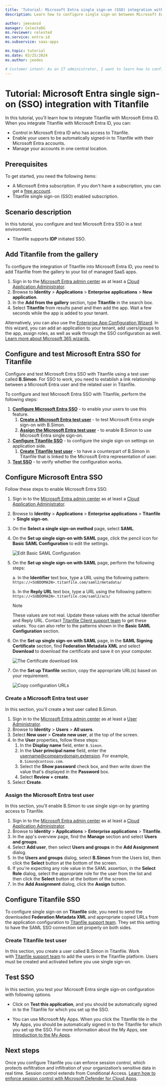 ```yaml
---
title: 'Tutorial: Microsoft Entra single sign-on (SSO) integration with Titanfile'
description: Learn how to configure single sign-on between Microsoft Entra ID and Titanfile.

author: jeevansd
manager: CelesteDG
ms.reviewer: celested
ms.service: entra-id
ms.subservice: saas-apps

ms.topic: tutorial
ms.date: 03/25/2024
ms.author: jeedes

# Customer intent: As an IT administrator, I want to learn how to configure single sign-on between Microsoft Entra ID and Titanfile so that I can control who has access to Titanfile, enable automatic sign-in with Microsoft Entra accounts, and manage my accounts in one central location.
---
```


# Tutorial: Microsoft Entra single sign-on (SSO) integration with Titanfile

In this tutorial, you'll learn how to integrate Titanfile with Microsoft Entra ID. When you integrate Titanfile with Microsoft Entra ID, you can:

* Control in Microsoft Entra ID who has access to Titanfile.
* Enable your users to be automatically signed-in to Titanfile with their Microsoft Entra accounts.
* Manage your accounts in one central location.

## Prerequisites

To get started, you need the following items:

* A Microsoft Entra subscription. If you don't have a subscription, you can get a [free account](https://azure.microsoft.com/free/).
* Titanfile single sign-on (SSO) enabled subscription.

## Scenario description

In this tutorial, you configure and test Microsoft Entra SSO in a test environment.

* Titanfile supports **IDP** initiated SSO.

## Add Titanfile from the gallery

To configure the integration of Titanfile into Microsoft Entra ID, you need to add Titanfile from the gallery to your list of managed SaaS apps.

1. Sign in to the [Microsoft Entra admin center](https://entra.microsoft.com) as at least a [Cloud Application Administrator](~/identity/role-based-access-control/permissions-reference.md#cloud-application-administrator).
1. Browse to **Identity** > **Applications** > **Enterprise applications** > **New application**.
1. In the **Add from the gallery** section, type **Titanfile** in the search box.
1. Select **Titanfile** from results panel and then add the app. Wait a few seconds while the app is added to your tenant.

 Alternatively, you can also use the [Enterprise App Configuration Wizard](https://portal.office.com/AdminPortal/home?Q=Docs#/azureadappintegration). In this wizard, you can add an application to your tenant, add users/groups to the app, assign roles, as well as walk through the SSO configuration as well. [Learn more about Microsoft 365 wizards.](/microsoft-365/admin/misc/azure-ad-setup-guides)

<a name='configure-and-test-azure-ad-sso-for-titanfile'></a>

## Configure and test Microsoft Entra SSO for Titanfile

Configure and test Microsoft Entra SSO with Titanfile using a test user called **B.Simon**. For SSO to work, you need to establish a link relationship between a Microsoft Entra user and the related user in Titanfile.

To configure and test Microsoft Entra SSO with Titanfile, perform the following steps:

1. **[Configure Microsoft Entra SSO](#configure-azure-ad-sso)** - to enable your users to use this feature.
    1. **[Create a Microsoft Entra test user](#create-an-azure-ad-test-user)** - to test Microsoft Entra single sign-on with B.Simon.
    1. **[Assign the Microsoft Entra test user](#assign-the-azure-ad-test-user)** - to enable B.Simon to use Microsoft Entra single sign-on.
1. **[Configure Titanfile SSO](#configure-titanfile-sso)** - to configure the single sign-on settings on application side.
    1. **[Create Titanfile test user](#create-titanfile-test-user)** - to have a counterpart of B.Simon in Titanfile that is linked to the Microsoft Entra representation of user.
1. **[Test SSO](#test-sso)** - to verify whether the configuration works.

<a name='configure-azure-ad-sso'></a>

## Configure Microsoft Entra SSO

Follow these steps to enable Microsoft Entra SSO.

1. Sign in to the [Microsoft Entra admin center](https://entra.microsoft.com) as at least a [Cloud Application Administrator](~/identity/role-based-access-control/permissions-reference.md#cloud-application-administrator).
1. Browse to **Identity** > **Applications** > **Enterprise applications** > **Titanfile** > **Single sign-on**.
1. On the **Select a single sign-on method** page, select **SAML**.
1. On the **Set up single sign-on with SAML** page, click the pencil icon for **Basic SAML Configuration** to edit the settings.

   ![Edit Basic SAML Configuration](common/edit-urls.png)

1. On the **Set up single sign-on with SAML** page, perform the following steps:

    a. In the **Identifier** text box, type a URL using the following pattern:
    `https://<SUBDOMAIN>.titanfile.com/saml2/metadata/`

    b. In the **Reply URL** text box, type a URL using the following pattern:
    `https://<SUBDOMAIN>.titanfile.com/saml2/acs/`

	> [!NOTE]
	> These values are not real. Update these values with the actual Identifier and Reply URL. Contact [Titanfile Client support team](mailto:support@titanfile.com) to get these values. You can also refer to the patterns shown in the **Basic SAML Configuration** section.

1. On the **Set up single sign-on with SAML** page, in the **SAML Signing Certificate** section,  find **Federation Metadata XML** and select **Download** to download the certificate and save it on your computer.

	![The Certificate download link](common/metadataxml.png)

1. On the **Set up Titanfile** section, copy the appropriate URL(s) based on your requirement.

	![Copy configuration URLs](common/copy-configuration-urls.png)

<a name='create-an-azure-ad-test-user'></a>

### Create a Microsoft Entra test user

In this section, you'll create a test user called B.Simon.

1. Sign in to the [Microsoft Entra admin center](https://entra.microsoft.com) as at least a [User Administrator](~/identity/role-based-access-control/permissions-reference.md#user-administrator).
1. Browse to **Identity** > **Users** > **All users**.
1. Select **New user** > **Create new user**, at the top of the screen.
1. In the **User** properties, follow these steps:
   1. In the **Display name** field, enter `B.Simon`.  
   1. In the **User principal name** field, enter the username@companydomain.extension. For example, `B.Simon@contoso.com`.
   1. Select the **Show password** check box, and then write down the value that's displayed in the **Password** box.
   1. Select **Review + create**.
1. Select **Create**.

<a name='assign-the-azure-ad-test-user'></a>

### Assign the Microsoft Entra test user

In this section, you'll enable B.Simon to use single sign-on by granting access to Titanfile.

1. Sign in to the [Microsoft Entra admin center](https://entra.microsoft.com) as at least a [Cloud Application Administrator](~/identity/role-based-access-control/permissions-reference.md#cloud-application-administrator).
1. Browse to **Identity** > **Applications** > **Enterprise applications** > **Titanfile**.
1. In the app's overview page, find the **Manage** section and select **Users and groups**.
1. Select **Add user**, then select **Users and groups** in the **Add Assignment** dialog.
1. In the **Users and groups** dialog, select **B.Simon** from the Users list, then click the **Select** button at the bottom of the screen.
1. If you're expecting any role value in the SAML assertion, in the **Select Role** dialog, select the appropriate role for the user from the list and then click the **Select** button at the bottom of the screen.
1. In the **Add Assignment** dialog, click the **Assign** button.

## Configure Titanfile SSO

To configure single sign-on on **Titanfile** side, you need to send the downloaded **Federation Metadata XML** and appropriate copied URLs from the application configuration to [Titanfile support team](mailto:support@titanfile.com). They set this setting to have the SAML SSO connection set properly on both sides.

### Create Titanfile test user

In this section, you create a user called B.Simon in Titanfile. Work with [Titanfile support team](mailto:support@titanfile.com) to add the users in the Titanfile platform. Users must be created and activated before you use single sign-on.

## Test SSO 

In this section, you test your Microsoft Entra single sign-on configuration with following options.

* Click on **Test this application**, and you should be automatically signed in to the Titanfile for which you set up the SSO.

* You can use Microsoft My Apps. When you click the Titanfile tile in the My Apps, you should be automatically signed in to the Titanfile for which you set up the SSO. For more information about the My Apps, see [Introduction to the My Apps](https://support.microsoft.com/account-billing/sign-in-and-start-apps-from-the-my-apps-portal-2f3b1bae-0e5a-4a86-a33e-876fbd2a4510).

## Next steps

Once you configure Titanfile you can enforce session control, which protects exfiltration and infiltration of your organization’s sensitive data in real time. Session control extends from Conditional Access. [Learn how to enforce session control with Microsoft Defender for Cloud Apps](/cloud-app-security/proxy-deployment-aad).
